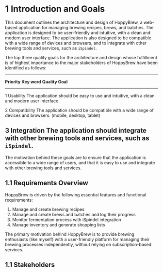 # 1 Introduction and Goals

This document outlines the architecture and design of HoppyBrew, a web-based application for managing brewing recipes, brews, and batches. The application is designed to be user-friendly and intuitive, with a clean and modern user interface. The application is also designed to be compatible with a wide range of devices and browsers, and to integrate with other brewing tools and services, such as `iSpindel`.

The top three quality goals for the architecture and design whose fulfillment is of highest importance to the major stakeholders of HoppyBrew have been identified as follows:

  -----------------------------------------------------------------------------------------------------------------------------------------------------------
  **Priority**            **Key word**            **Quality Goal**
  ----------------------- ----------------------- -----------------------------------------------------------------------------------------------------------
  1                       Usability               The application should be easy to use and intuitive, with a clean and modern user interface.

  2                       Compatibility           The application should be compatible with a wide range of devices and browsers. (mobile, desktop, tablet)

  3                       Integration             The application should integrate with other brewing tools and services, such as `iSpindel`.
  -----------------------------------------------------------------------------------------------------------------------------------------------------------

The motivation behind these goals are to ensure that the application is accessible to a wide range of users, and that it is easy to use and integrate with other brewing tools and services.

## 1.1 Requirements Overview

HoppyBrew is driven by the following essential features and functional requirements:

1.  Manage and create brewing recipes
2.  Manage and create brews and batches and log their progress
3.  Monitor fermentation process with iSpindel integration
4.  Manage inventory and generate shopping lists

The primary motivation behind HoppyBrew is to provide brewing enthusiasts (like myself) with a user-friendly platform for managing their brewing processes independently, without relying on subscription-based services.

## 1.1 Stakeholders
